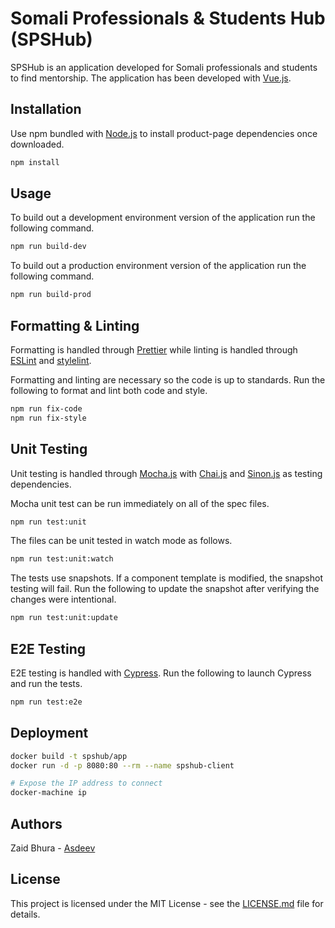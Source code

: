 # Somali Professionals & Students Hub (SPSHub)

SPSHub is an application developed for Somali professionals and students to find mentorship. The application has been developed with [Vue.js](https://vuejs.org/).

## Installation

Use npm bundled with [Node.js](https://nodejs.org/en/) to install product-page dependencies once downloaded.

```bash
npm install
```

## Usage

To build out a development environment version of the application run the following command.

```bash
npm run build-dev
```

To build out a production environment version of the application run the following command.

```bash
npm run build-prod
```

## Formatting & Linting

Formatting is handled through [Prettier](https://prettier.io/) while linting is handled through [ESLint](https://eslint.org/) and [stylelint](https://stylelint.io/).

Formatting and linting are necessary so the code is up to standards. Run the following to format and lint both code and style.

```bash
npm run fix-code
npm run fix-style
```

## Unit Testing

Unit testing is handled through [Mocha.js](https://mochajs.org/) with [Chai.js](https://www.chaijs.com/) and [Sinon.js](https://sinonjs.org/) as testing dependencies.

Mocha unit test can be run immediately on all of the spec files.

```bash
npm run test:unit
```

The files can be unit tested in watch mode as follows.

```bash
npm run test:unit:watch
```

The tests use snapshots. If a component template is modified, the snapshot testing will fail. Run the following to update the snapshot after verifying the changes were intentional.

```bash
npm run test:unit:update
```

## E2E Testing

E2E testing is handled with [Cypress](https://www.cypress.io/). Run the following to launch Cypress and run the tests.

```bash
npm run test:e2e
```

## Deployment

```bash
docker build -t spshub/app
docker run -d -p 8080:80 --rm --name spshub-client

# Expose the IP address to connect
docker-machine ip
```

## Authors

Zaid Bhura - [Asdeev](https://github.com/asdeev)

## License

This project is licensed under the MIT License - see the [LICENSE.md](https://github.com/asdeev/spshub/blob/master/LICENSE.md) file for details.
